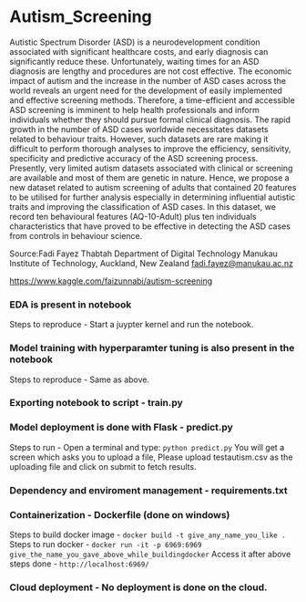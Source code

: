 # Autism_Screening

Autistic Spectrum Disorder (ASD) is a neurodevelopment condition associated with significant healthcare costs, and early diagnosis can significantly reduce these. Unfortunately, waiting times for an ASD diagnosis are lengthy and procedures are not cost effective. The economic impact of autism and the increase in the number of ASD cases across the world reveals an urgent need for the development of easily implemented and effective screening methods. Therefore, a time-efficient and accessible ASD screening is imminent to help health professionals and inform individuals whether they should pursue formal clinical diagnosis. The rapid growth in the number of ASD cases worldwide necessitates datasets related to behaviour traits. However, such datasets are rare making it difficult to perform thorough analyses to improve the efficiency, sensitivity, specificity and predictive accuracy of the ASD screening process. Presently, very limited autism datasets associated with clinical or screening are available and most of them are genetic in nature. Hence, we propose a new dataset related to autism screening of adults that contained 20 features to be utilised for further analysis especially in determining influential autistic traits and improving the classification of ASD cases. In this dataset, we record ten behavioural features (AQ-10-Adult) plus ten individuals characteristics that have proved to be effective in detecting the ASD cases from controls in behaviour science.

Source:Fadi Fayez Thabtah
Department of Digital Technology
Manukau Institute of Technology,
Auckland, New Zealand
fadi.fayez@manukau.ac.nz

https://www.kaggle.com/faizunnabi/autism-screening


### EDA is present in notebook
Steps to reproduce - Start a juypter kernel and run the notebook.

### Model training with hyperparamter tuning is also present in the notebook
Steps to reproduce - Same as above.

### Exporting notebook to script - train.py

### Model deployment is done with Flask - predict.py
Steps to run - Open a terminal and type: `python predict.py` You will get a screen which asks you to upload a file, Please upload testautism.csv as the uploading file and click on submit to fetch results.

### Dependency and enviroment management - requirements.txt

### Containerization - Dockerfile (done on windows)
Steps to build docker image - `docker build -t give_any_name_you_like .`
Steps to run docker - `docker run -it -p 6969:6969 give_the_name_you_gave_above_while_buildingdocker`
Access it after above steps done - `http://localhost:6969/`

### Cloud deployment - No deployment is done on the cloud.

